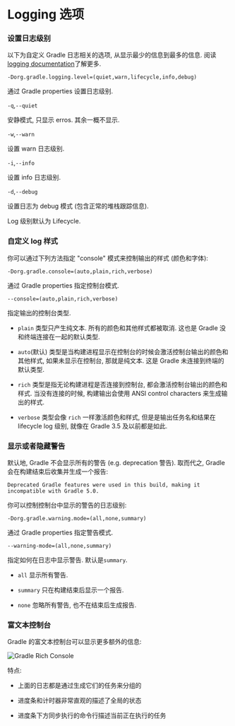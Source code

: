 # Logging 选项

### 设置日志级别

以下为自定义 Gradle 日志相关的选项, 从显示最少的信息到最多的信息. 阅读[logging documentation](https://docs.gradle.org/current/userguide/logging.html)了解更多.

`-Dorg.gradle.logging.level=(quiet,warn,lifecycle,info,debug)`

通过 Gradle properties 设置日志级别.

`-q`,`--quiet`

安静模式, 只显示 erros. 其余一概不显示.

`-w`,`--warn`

设置 warn 日志级别.

`-i`,`--info`

设置 info 日志级别.

`-d`,`--debug`

设置日志为 debug 模式 \(包含正常的堆栈跟踪信息\).

Log 级别默认为 Lifecycle.

### 自定义 log 样式

你可以通过下列方法指定 "console" 模式来控制输出的样式 \(颜色和字体\):

`-Dorg.gradle.console=(auto,plain,rich,verbose)`

通过 Gradle properties 指定控制台模式.

`--console=(auto,plain,rich,verbose)`

指定输出的控制台类型.

* `plain` 类型只产生纯文本. 所有的颜色和其他样式都被取消. 这也是 Gradle 没和终端连接在一起的默认类型.

* `auto`\(默认\) 类型是当构建进程显示在控制台的时候会激活控制台输出的颜色和其他样式, 如果未显示在控制台, 那就是纯文本. 这是 Gradle 未连接到终端的默认类型.

* `rich` 类型是指无论构建进程是否连接到控制台, 都会激活控制台输出的颜色和样式. 当没有连接的时候, 构建输出会使用 ANSI control characters 来生成输出的样式.

* `verbose` 类型会像 `rich` 一样激活颜色和样式, 但是是输出任务名和结果在 lifecycle log 级别, 就像在 Gradle 3.5 及以前都是如此.

### 显示或者隐藏警告

默认地, Gradle 不会显示所有的警告 \(e.g. deprecation 警告\). 取而代之, Gradle 会在构建结束后收集并生成一个报告:

```
Deprecated Gradle features were used in this build, making it incompatible with Gradle 5.0.
```

你可以控制控制台中显示的警告的日志级别:

`-Dorg.gradle.warning.mode=(all,none,summary)`

通过 Gradle properties 指定警告模式.

`--warning-mode=(all,none,summary)`

指定如何在日志中显示警告. 默认是`summary`.

* `all` 显示所有警告.

* `summary` 只在构建结束后显示一个报告.

* `none` 忽略所有警告, 也不在结束后生成报告.

### 富文本控制台

Gradle 的富文本控制台可以显示更多额外的信息:

![](https://docs.gradle.org/current/userguide/img/rich-cli.png "Gradle Rich Console")

特点:

* 上面的日志都是通过生成它们的任务来分组的

* 进度条和计时器非常直观的描述了全局的状态

* 进度条下方同步执行的命令行描述当前正在执行的任务



